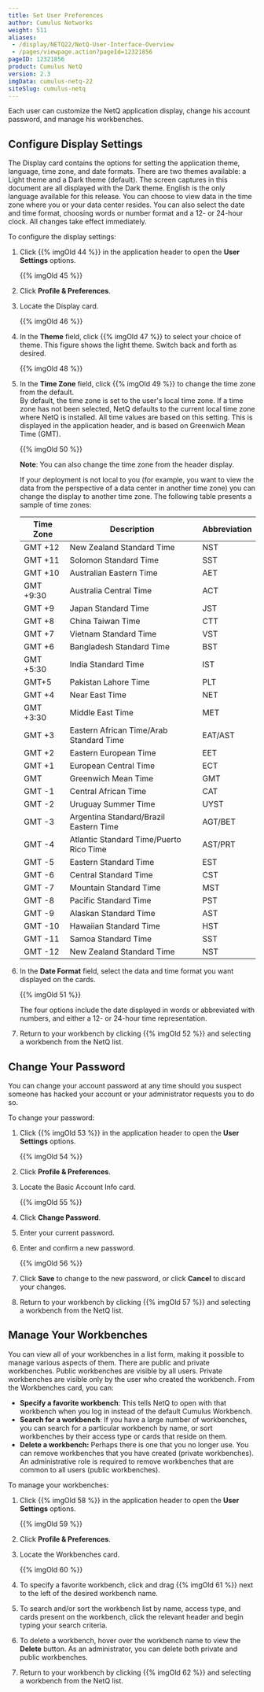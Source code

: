 ```yaml
---
title: Set User Preferences
author: Cumulus Networks
weight: 511
aliases:
 - /display/NETQ22/NetQ-User-Interface-Overview
 - /pages/viewpage.action?pageId=12321856
pageID: 12321856
product: Cumulus NetQ
version: 2.3
imgData: cumulus-netq-22
siteSlug: cumulus-netq
---
```

Each user can customize the NetQ application display, change his account
password, and manage his workbenches.

## Configure Display Settings

The Display card contains the options for setting the application theme,
language, time zone, and date formats. There are two themes available: a
Light theme and a Dark theme (default). The screen captures in this
document are all displayed with the Dark theme. English is the only
language available for this release. You can choose to view data in the
time zone where you or your data center resides. You can also select the
date and time format, choosing words or number format and a 12- or
24-hour clock. All changes take effect immediately.

To configure the display settings:

1.  Click {{% imgOld 44 %}} in the application header to open the **User Settings** options.

    {{% imgOld 45 %}}

2.  Click **Profile & Preferences**.
3.  Locate the Display card.

    {{% imgOld 46 %}}

4.  In the **Theme** field, click {{% imgOld 47 %}} to select your choice of theme. This figure shows the light theme. Switch back and forth as desired.

    {{% imgOld 48 %}}

5.  In the **Time Zone** field, click {{% imgOld 49 %}} to change the time zone from the default.  
    By default, the time zone is set to the user's local time zone. If a
    time zone has not been selected, NetQ defaults to the current local
    time zone where NetQ is installed. All time values are based on this
    setting. This is displayed in the application header, and is based
    on Greenwich Mean Time (GMT).  

    {{% imgOld 50 %}}

    **Note**: You can also change the time zone from the header
    display.

    If your deployment is not local to you (for example, you want to
    view the data from the perspective of a data center in another time
    zone) you can change the display to another time zone. The
    following table presents a sample of time zones:

    | Time Zone | Description                             | Abbreviation |
    | --------- | --------------------------------------- | ------------ |
    | GMT +12   | New Zealand Standard Time               | NST          |
    | GMT +11   | Solomon Standard Time                   | SST          |
    | GMT +10   | Australian Eastern Time                 | AET          |
    | GMT +9:30 | Australia Central Time                  | ACT          |
    | GMT +9    | Japan Standard Time                     | JST          |
    | GMT +8    | China Taiwan Time                       | CTT          |
    | GMT +7    | Vietnam Standard Time                   | VST          |
    | GMT +6    | Bangladesh Standard Time                | BST          |
    | GMT +5:30 | India Standard Time                     | IST          |
    | GMT+5     | Pakistan Lahore Time                    | PLT          |
    | GMT +4    | Near East Time                          | NET          |
    | GMT +3:30 | Middle East Time                        | MET          |
    | GMT +3    | Eastern African Time/Arab Standard Time | EAT/AST      |
    | GMT +2    | Eastern European Time                   | EET          |
    | GMT +1    | European Central Time                   | ECT          |
    | GMT       | Greenwich Mean Time                     | GMT          |
    | GMT -1    | Central African Time                    | CAT          |
    | GMT -2    | Uruguay Summer Time                     | UYST         |
    | GMT -3    | Argentina Standard/Brazil Eastern Time  | AGT/BET      |
    | GMT -4    | Atlantic Standard Time/Puerto Rico Time | AST/PRT      |
    | GMT -5    | Eastern Standard Time                   | EST          |
    | GMT -6    | Central Standard Time                   | CST          |
    | GMT -7    | Mountain Standard Time                  | MST          |
    | GMT -8    | Pacific Standard Time                   | PST          |
    | GMT -9    | Alaskan Standard Time                   | AST          |
    | GMT -10   | Hawaiian Standard Time                  | HST          |
    | GMT -11   | Samoa Standard Time                     | SST          |
    | GMT -12   | New Zealand Standard Time               | NST          |


6.  In the **Date Format** field, select the data and time format you
    want displayed on the cards.  

    {{% imgOld 51 %}}

    The four options include the date displayed in words or abbreviated
    with numbers, and either a 12- or 24-hour time representation.

7.  Return to your workbench by clicking {{% imgOld 52 %}} and selecting a workbench from the NetQ list.

## Change Your Password

You can change your account password at any time should you suspect
someone has hacked your account or your administrator requests you to do
so.

To change your password:

1.  Click {{% imgOld 53 %}} in the application header to open the **User Settings** options.

    {{% imgOld 54 %}}

2.  Click **Profile & Preferences**.
3.  Locate the Basic Account Info card.

    {{% imgOld 55 %}}

4.  Click **Change Password**.
5.  Enter your current password.
6.  Enter and confirm a new password.

    {{% imgOld 56 %}}

7.  Click **Save** to change to the new password, or click **Cancel** to
    discard your changes.
8.  Return to your workbench by clicking {{% imgOld 57 %}} and selecting a workbench from the NetQ list.

## Manage Your Workbenches

You can view all of your workbenches in a list form, making it possible
to manage various aspects of them. There are public and private
workbenches. Public workbenches are visible by all users. Private
workbenches are visible only by the user who created the workbench. From
the Workbenches card, you can:

  - **Specify a favorite workbench**: This tells NetQ to open with that
    workbench when you log in instead of the default Cumulus Workbench.
  - **Search for a workbench**: If you have a large number of
    workbenches, you can search for a particular workbench by name, or
    sort workbenches by their access type or cards that reside on them.
  - **Delete a workbench:** Perhaps there is one that you no longer use.
    You can remove workbenches that you have created (private
    workbenches). An administrative role is required to remove
    workbenches that are common to all users (public workbenches).

To manage your workbenches:

1.  Click {{% imgOld 58 %}} in the application header to open the **User Settings** options.

    {{% imgOld 59 %}}

2.  Click **Profile & Preferences**.
3.  Locate the Workbenches card.

    {{% imgOld 60 %}}

4.  To specify a favorite workbench, click and drag {{% imgOld 61 %}} next to the left of the desired workbench name.
5.  To search and/or sort the workbench list by name, access type, and
    cards present on the workbench, click the relevant header and begin
    typing your search criteria.
6.  To delete a workbench, hover over the workbench name to view the
    **Delete** button. As an administrator, you can delete both private
    and public workbenches.
7.  Return to your workbench by clicking {{% imgOld 62 %}} and selecting a workbench from the NetQ list.
